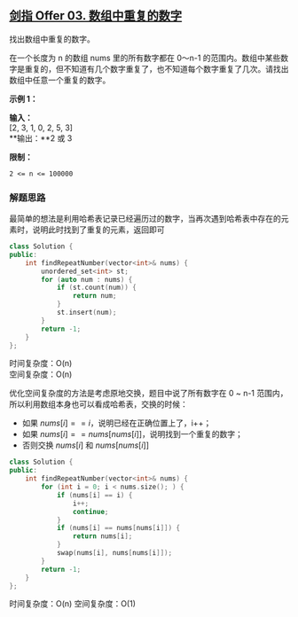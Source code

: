 ## [剑指 Offer 03. 数组中重复的数字](https://leetcode.cn/problems/shu-zu-zhong-zhong-fu-de-shu-zi-lcof/)

找出数组中重复的数字。

  
在一个长度为 n 的数组 nums 里的所有数字都在 0～n-1 的范围内。数组中某些数字是重复的，但不知道有几个数字重复了，也不知道每个数字重复了几次。请找出数组中任意一个重复的数字。

**示例 1：**

**输入：**  
[2, 3, 1, 0, 2, 5, 3]  
**输出：**2 或 3

**限制：**

`2 <= n <= 100000`


### 解题思路

最简单的想法是利用哈希表记录已经遍历过的数字，当再次遇到哈希表中存在的元素时，说明此时找到了重复的元素，返回即可

```cpp
class Solution {
public:
    int findRepeatNumber(vector<int>& nums) {
        unordered_set<int> st;
        for (auto num : nums) {
            if (st.count(num)) {
                return num;
            }
            st.insert(num);
        }
        return -1;
    }
};
```

时间复杂度：O(n)  
空间复杂度：O(n)

优化空间复杂度的方法是考虑原地交换，题目中说了所有数字在 0 ~ n-1 范围内，所以利用数组本身也可以看成哈希表，交换的时候：
- 如果 $nums[i] == i$，说明已经在正确位置上了，i++；
- 如果 $nums[i] == nums[nums[i]]$，说明找到一个重复的数字；
- 否则交换 $nums[i]$ 和 $nums[nums[i]]$

```cpp
class Solution {
public:
    int findRepeatNumber(vector<int>& nums) {
        for (int i = 0; i < nums.size(); ) {
            if (nums[i] == i) {
                i++;
                continue;
            }
            if (nums[i] == nums[nums[i]]) {
                return nums[i];
            }
            swap(nums[i], nums[nums[i]]);
        }
        return -1;
    }
};
```

时间复杂度：O(n)
空间复杂度：O(1)